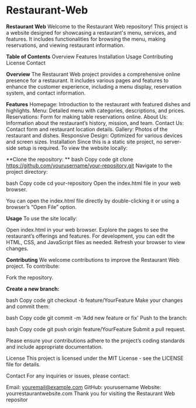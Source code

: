 # Restaurant-Web
**Restaurant Web**
Welcome to the Restaurant Web repository! This project is a website designed for showcasing a restaurant's menu, services, and features. It includes functionalities for browsing the menu, making reservations, and viewing restaurant information.

**Table of Contents**
Overview
Features
Installation
Usage
Contributing
License
Contact

**Overview**
The Restaurant Web project provides a comprehensive online presence for a restaurant. It includes various pages and features to enhance the customer experience, including a menu display, reservation system, and contact information.

**Features**
Homepage: Introduction to the restaurant with featured dishes and highlights.
Menu: Detailed menu with categories, descriptions, and prices.
Reservations: Form for making table reservations online.
About Us: Information about the restaurant’s history, mission, and team.
Contact Us: Contact form and restaurant location details.
Gallery: Photos of the restaurant and dishes.
Responsive Design: Optimized for various devices and screen sizes.
Installation
Since this is a static site project, no server-side setup is required. To view the website locally:

**Clone the repository:
**
bash
Copy code
git clone https://github.com/yourusername/your-repository.git
Navigate to the project directory:

bash
Copy code
cd your-repository
Open the index.html file in your web browser.

You can open the index.html file directly by double-clicking it or using a browser’s “Open File” option.

**Usage**
To use the site locally:

Open index.html in your web browser.
Explore the pages to see the restaurant’s offerings and features.
For development, you can edit the HTML, CSS, and JavaScript files as needed. Refresh your browser to view changes.

**Contributing**
We welcome contributions to improve the Restaurant Web project. To contribute:

Fork the repository.

**Create a new branch:**

bash
Copy code
git checkout -b feature/YourFeature
Make your changes and commit them:

bash
Copy code
git commit -m 'Add new feature or fix'
Push to the branch:

bash
Copy code
git push origin feature/YourFeature
Submit a pull request.

Please ensure your contributions adhere to the project’s coding standards and include appropriate documentation.

License
This project is licensed under the MIT License - see the LICENSE file for details.

Contact
For any inquiries or issues, please contact:

Email: youremail@example.com
GitHub: yourusername
Website: yourrestaurantwebsite.com
Thank you for visiting the Restaurant Web repositor

